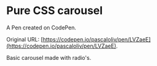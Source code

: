 # Pure CSS carousel

A Pen created on CodePen.

Original URL: [https://codepen.io/pascaloliv/pen/LVZaeE](https://codepen.io/pascaloliv/pen/LVZaeE).

Basic carousel made with radio's.
